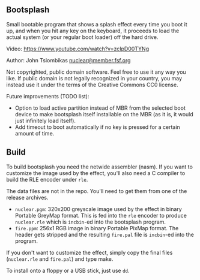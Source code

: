 Bootsplash
----------
Small bootable program that shows a splash effect every time you boot it up, and
when you hit any key on the keyboard, it proceeds to load the actual system (or
your regular boot loader) off the hard drive.

Video: https://www.youtube.com/watch?v=zcIpD00TYNg

Author: John Tsiombikas <nuclear@member.fsf.org>

Not copyrighted, public domain software. Feel free to use it any way you like.
If public domain is not legally recognized in your country, you may instead use
it under the terms of the Creative Commons CC0 license.

Future improvements (TODO list):

  - Option to load active partition instead of MBR from the selected boot device
    to make bootsplash itself installable on the MBR (as it is, it would just
    infinitely load itself).
  - Add timeout to boot automatically if no key is pressed for a certain amount
    of time.

Build
-----
To build bootsplash you need the netwide assembler (nasm). If you want to
customize the image used by the effect, you'll also need a C compiler to build
the RLE encoder under `rle`.

The data files are not in the repo. You'll need to get them from one of the
release archives.

  - `nuclear.pgm`: 320x200 greyscale image used by the effect in binary Portable
    GreyMap format.  This is fed into the `rle` encoder to produce `nuclear.rle`
    which is `incbin`-ed into the bootsplash program.
  - `fire.ppm`: 256x1 RGB image in binary Portable PixMap format. The header gets
    stripped and the resulting `fire.pal` file is `incbin`-ed into the program.

If you don't want to customize the effect, simply copy the final files
(`nuclear.rle` and `fire.pal`) and type make.

To install onto a floppy or a USB stick, just use `dd`.
